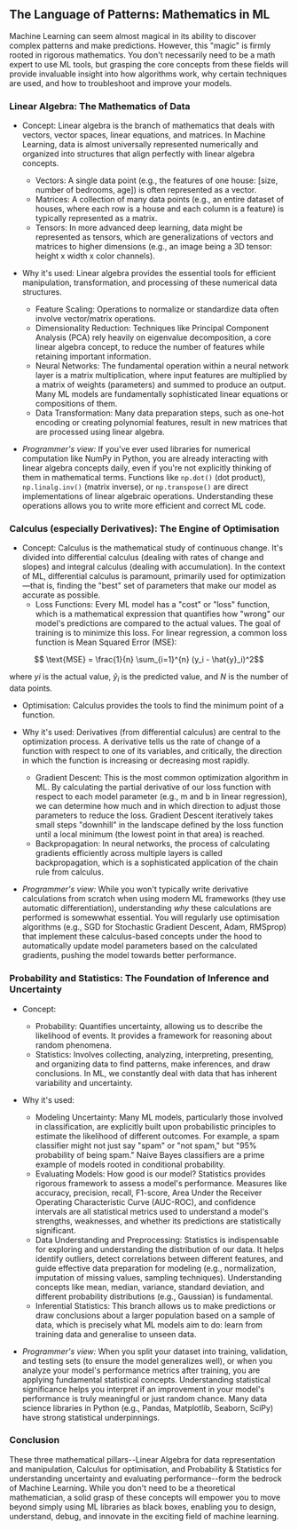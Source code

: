 
## The Language of Patterns: Mathematics in ML

Machine Learning can seem almost magical in its ability to discover complex patterns and make
predictions. However, this "magic" is firmly rooted in rigorous mathematics. You don't necessarily
need to be a math expert to use ML tools, but grasping the core concepts from these fields will
provide invaluable insight into how algorithms work, why certain techniques are used, and how
to troubleshoot and improve your models.


### Linear Algebra: The Mathematics of Data

* Concept: Linear algebra is the branch of mathematics that deals with vectors, vector spaces,
  linear equations, and matrices. In Machine Learning, data is almost universally represented
  numerically and organized into structures that align perfectly with linear algebra concepts.  
  * Vectors: A single data point (e.g., the features of one house: \[size, number of bedrooms,
    age\]) is often represented as a vector.  
  * Matrices: A collection of many data points (e.g., an entire dataset of houses, where each
    row is a house and each column is a feature) is typically represented as a matrix.  
  * Tensors: In more advanced deep learning, data might be represented as tensors, which are
    generalizations of vectors and matrices to higher dimensions (e.g., an image being a 3D
    tensor: height x width x color channels).  

* Why it's used: Linear algebra provides the essential tools for efficient manipulation,
  transformation, and processing of these numerical data structures.  
  * Feature Scaling: Operations to normalize or standardize data often involve vector/matrix
    operations.  
  * Dimensionality Reduction: Techniques like Principal Component Analysis (PCA) rely heavily
    on eigenvalue decomposition, a core linear algebra concept, to reduce the number of features
    while retaining important information.  
  * Neural Networks: The fundamental operation within a neural network layer is a matrix
    multiplication, where input features are multiplied by a matrix of weights (parameters)
    and summed to produce an output. Many ML models are fundamentally sophisticated linear
    equations or compositions of them.  
  * Data Transformation: Many data preparation steps, such as one-hot encoding or creating
    polynomial features, result in new matrices that are processed using linear algebra.  

* *Programmer's view:* If you've ever used libraries for numerical computation like NumPy in Python,
  you are already interacting with linear algebra concepts daily, even if you're not explicitly
  thinking of them in mathematical terms. Functions like `np.dot()` (dot product), `np.linalg.inv()`
  (matrix inverse), or `np.transpose()` are direct implementations of linear algebraic operations.
  Understanding these operations allows you to write more efficient and correct ML code.


### Calculus (especially Derivatives): The Engine of Optimisation

* Concept: Calculus is the mathematical study of continuous change. It's divided into differential
  calculus (dealing with rates of change and slopes) and integral calculus (dealing with accumulation).
  In the context of ML, differential calculus is paramount, primarily used for optimization—that is,
  finding the "best" set of parameters that make our model as accurate as possible.  
  * Loss Functions: Every ML model has a "cost" or "loss" function, which is a mathematical expression
    that quantifies how "wrong" our model's predictions are compared to the actual values. The goal
    of training is to minimize this loss. For linear regression, a common loss function is Mean Squared
    Error (MSE):  
```math
    \text{MSE} = \frac{1}{n} \sum_{i=1}^{n} (y_i - \hat{y}_i)^2
```  
    
    
where $yi$​ is the actual value, $\hat{y}_i$​ is the predicted value, and $N$ is the number of data points.  
  * Optimisation: Calculus provides the tools to find the minimum point of a function.  

* Why it's used: Derivatives (from differential calculus) are central to the optimization process.
  A derivative tells us the rate of change of a function with respect to one of its variables, and
  critically, the direction in which the function is increasing or decreasing most rapidly.  
  * Gradient Descent: This is the most common optimization algorithm in ML. By calculating the partial
    derivative of our loss function with respect to each model parameter (e.g., m and b in linear
    regression), we can determine how much and in which direction to adjust those parameters to
    reduce the loss. Gradient Descent iteratively takes small steps "downhill" in the landscape
    defined by the loss function until a local minimum (the lowest point in that area) is reached.  
  * Backpropagation: In neural networks, the process of calculating gradients efficiently across
    multiple layers is called backpropagation, which is a sophisticated application of the chain
    rule from calculus.  

* *Programmer's view:* While you won't typically write derivative calculations from scratch when
  using modern ML frameworks (they use automatic differentiation), understanding *why* these calculations
  are performed is somewwhat essential. You will regularly use optimisation algorithms (e.g., SGD for
  Stochastic Gradient Descent, Adam, RMSprop) that implement these calculus-based concepts under the
  hood to automatically update model parameters based on the calculated gradients, pushing the model
  towards better performance.


### Probability and Statistics: The Foundation of Inference and Uncertainty

* Concept:  
  * Probability: Quantifies uncertainty, allowing us to describe the likelihood of events. It provides
    a framework for reasoning about random phenomena.  
  * Statistics: Involves collecting, analyzing, interpreting, presenting, and organizing data to find
    patterns, make inferences, and draw conclusions. In ML, we constantly deal with data that has inherent
    variability and uncertainty.  

* Why it's used:  
  * Modeling Uncertainty: Many ML models, particularly those involved in classification, are explicitly
    built upon probabilistic principles to estimate the likelihood of different outcomes. For example,
    a spam classifier might not just say "spam" or "not spam," but "95% probability of being spam."
    Naive Bayes classifiers are a prime example of models rooted in conditional probability.  
  * Evaluating Models: How good is our model? Statistics provides rigorous framework to assess a model's
    performance. Measures like accuracy, precision, recall, F1-score, Area Under the Receiver Operating
    Characteristic Curve (AUC-ROC), and confidence intervals are all statistical metrics used to understand
    a model's strengths, weaknesses, and whether its predictions are statistically significant.  
  * Data Understanding and Preprocessing: Statistics is indispensable for exploring and understanding
    the distribution of our data. It helps identify outliers, detect correlations between different
    features, and guide effective data preparation for modeling (e.g., normalization, imputation of
    missing values, sampling techniques). Understanding concepts like mean, median, variance, standard
    deviation, and different probability distributions (e.g., Gaussian) is fundamental.  
  * Inferential Statistics: This branch allows us to make predictions or draw conclusions about a larger
    population based on a sample of data, which is precisely what ML models aim to do: learn from training
    data and generalise to unseen data.  

* *Programmer's view:* When you split your dataset into training, validation, and testing sets (to ensure
  the model generalizes well), or when you analyze your model's performance metrics after training, you
  are applying fundamental statistical concepts. Understanding statistical significance helps you interpret
  if an improvement in your model's performance is truly meaningful or just random chance. Many data science
  libraries in Python (e.g., Pandas, Matplotlib, Seaborn, SciPy) have strong statistical underpinnings.


### Conclusion

These three mathematical pillars--Linear Algebra for data representation and manipulation,
Calculus for optimisation, and Probability & Statistics for understanding uncertainty and
evaluating performance--form the bedrock of Machine Learning. While you don't need to be a
theoretical mathematician, a solid grasp of these concepts will empower you to move beyond
simply using ML libraries as black boxes, enabling you to design, understand, debug, and
innovate in the exciting field of machine learning.